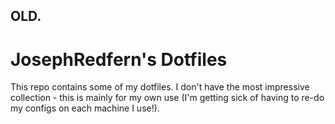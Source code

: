 OLD.
----


JosephRedfern's Dotfiles
========

This repo contains some of my dotfiles. I don't have the most impressive collection - this is mainly for my own use (I'm getting sick of having to re-do my configs on each machine I use!).
